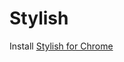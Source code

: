 # Stylish

Install [Stylish for Chrome](https://chrome.google.com/webstore/detail/stylish/fjnbnpbmkenffdnngjfgmeleoegfcffe)
